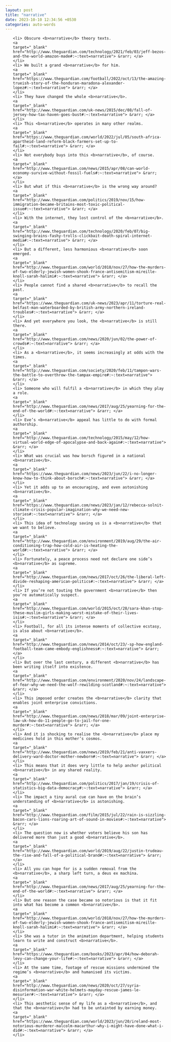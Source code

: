 ```yaml
---
layout: post
title: "narrative"
date: 2023-10-10 12:34:56 +0530
categories: auto-words
---
```

<ol>

    <li> Obscure <b>narrative</b> theory texts.
    <a 
    target="_blank" 
    href="http://www.theguardian.com/technology/2021/feb/03/jeff-bezos-and-the-world-amazon-made#:~:text=narrative"> &rarr; </a>
    </li>
    <li> We built a grand <b>narrative</b> for him.
    <a 
    target="_blank" 
    href="https://www.theguardian.com/football/2022/oct/13/the-amazing-trueish-story-of-the-honduran-maradona-alexander-lopez#:~:text=narrative"> &rarr; </a>
    </li>
    <li> They have changed the whole <b>narrative</b>.
    <a 
    target="_blank" 
    href="http://www.theguardian.com/uk-news/2015/dec/08/fall-of-jersey-how-tax-haven-goes-bust#:~:text=narrative"> &rarr; </a>
    </li>
    <li> This <b>narrative</b> operates in many other realms.
    <a 
    target="_blank" 
    href="https://www.theguardian.com/world/2022/jul/05/south-africa-apartheid-land-reform-black-farmers-set-up-to-fail#:~:text=narrative"> &rarr; </a>
    </li>
    <li> Not everybody buys into this <b>narrative</b>, of course.
    <a 
    target="_blank" 
    href="http://www.theguardian.com/news/2015/apr/08/can-world-economy-survive-without-fossil-fuels#:~:text=narrative"> &rarr; </a>
    </li>
    <li> But what if this <b>narrative</b> is the wrong way around?
    <a 
    target="_blank" 
    href="http://www.theguardian.com/politics/2019/nov/15/how-immigration-became-britains-most-toxic-political-issue#:~:text=narrative"> &rarr; </a>
    </li>
    <li> With the internet, they lost control of the <b>narrative</b>.
    <a 
    target="_blank" 
    href="http://www.theguardian.com/technology/2020/feb/07/big-swinging-brains-fashy-trolls-clickbait-death-spiral-internet-media#:~:text=narrative"> &rarr; </a>
    </li>
    <li> But a different, less harmonious <b>narrative</b> soon emerged.
    <a 
    target="_blank" 
    href="http://www.theguardian.com/world/2018/nov/27/how-the-murders-of-two-elderly-jewish-women-shook-france-antisemitism-mireille-knoll-sarah-halimi#:~:text=narrative"> &rarr; </a>
    </li>
    <li> People cannot find a shared <b>narrative</b> to recall the past.
    <a 
    target="_blank" 
    href="https://www.theguardian.com/uk-news/2023/apr/11/torture-real-belfast-man-waterboarded-by-british-army-northern-ireland-troubles#:~:text=narrative"> &rarr; </a>
    </li>
    <li> And yet everywhere you look, the <b>narrative</b> is still there.
    <a 
    target="_blank" 
    href="http://www.theguardian.com/news/2020/jun/02/the-power-of-crowds#:~:text=narrative"> &rarr; </a>
    </li>
    <li> As a <b>narrative</b>, it seems increasingly at odds with the times.
    <a 
    target="_blank" 
    href="http://www.theguardian.com/society/2020/feb/11/tampon-wars-the-battle-to-overthrow-the-tampax-empire#:~:text=narrative"> &rarr; </a>
    </li>
    <li> Someone who will fulfil a <b>narrative</b> in which they play a role.
    <a 
    target="_blank" 
    href="http://www.theguardian.com/news/2017/aug/25/yearning-for-the-end-of-the-world#:~:text=narrative"> &rarr; </a>
    </li>
    <li> Eve’s <b>narrative</b> appeal has little to do with formal authorship.
    <a 
    target="_blank" 
    href="http://www.theguardian.com/technology/2015/may/12/how-virtual-world-edge-of-apocalypse-and-back-again#:~:text=narrative"> &rarr; </a>
    </li>
    <li> What was crucial was how borsch figured in a national <b>narrative</b>.
    <a 
    target="_blank" 
    href="https://www.theguardian.com/news/2023/jun/22/i-no-longer-know-how-to-think-about-borsch#:~:text=narrative"> &rarr; </a>
    </li>
    <li> Yet it adds up to an encouraging, and even astonishing <b>narrative</b>.
    <a 
    target="_blank" 
    href="https://www.theguardian.com/news/2023/jan/12/rebecca-solnit-climate-crisis-popular-imagination-why-we-need-new-stories#:~:text=narrative"> &rarr; </a>
    </li>
    <li> This idea of technology saving us is a <b>narrative</b> that we want to believe.
    <a 
    target="_blank" 
    href="http://www.theguardian.com/environment/2019/aug/29/the-air-conditioning-trap-how-cold-air-is-heating-the-world#:~:text=narrative"> &rarr; </a>
    </li>
    <li> Fortunately, a peace process need not declare one side’s <b>narrative</b> as supreme.
    <a 
    target="_blank" 
    href="http://www.theguardian.com/news/2017/oct/26/the-liberal-left-divide-reshaping-american-politics#:~:text=narrative"> &rarr; </a>
    </li>
    <li> If you’re not touting the government <b>narrative</b> then you’re automatically suspect.
    <a 
    target="_blank" 
    href="http://www.theguardian.com/world/2015/oct/28/sara-khan-stop-these-muslim-girls-making-worst-mistake-of-their-lives-isis#:~:text=narrative"> &rarr; </a>
    </li>
    <li> Football, for all its intense moments of collective ecstasy, is also about <b>narrative</b>.
    <a 
    target="_blank" 
    href="http://www.theguardian.com/news/2014/oct/23/-sp-how-england-football-team-came-embody-englishness#:~:text=narrative"> &rarr; </a>
    </li>
    <li> But over the last century, a different <b>narrative</b> has been writing itself into existence.
    <a 
    target="_blank" 
    href="http://www.theguardian.com/environment/2020/nov/24/landscape-of-fear-why-we-need-the-wolf-rewilding-scotland#:~:text=narrative"> &rarr; </a>
    </li>
    <li> This imposed order creates the <b>narrative</b> clarity that enables joint enterprise convictions.
    <a 
    target="_blank" 
    href="http://www.theguardian.com/news/2018/mar/09/joint-enterprise-law-uk-how-do-11-people-go-to-jail-for-one-murder#:~:text=narrative"> &rarr; </a>
    </li>
    <li> And it is shocking to realise the <b>narrative</b> place my medicines hold in this mother’s cosmos.
    <a 
    target="_blank" 
    href="http://www.theguardian.com/news/2019/feb/21/anti-vaxxers-delivery-ward-doctor-mother-newborn#:~:text=narrative"> &rarr; </a>
    </li>
    <li> This means that it does very little to help anchor political <b>narrative</b> in any shared reality.
    <a 
    target="_blank" 
    href="http://www.theguardian.com/politics/2017/jan/19/crisis-of-statistics-big-data-democracy#:~:text=narrative"> &rarr; </a>
    </li>
    <li> The impact a tiny aural cue can have on the brain’s understanding of <b>narrative</b> is astonishing.
    <a 
    target="_blank" 
    href="http://www.theguardian.com/film/2015/jul/22/rain-is-sizzling-bacon-cars-lions-roaring-art-of-sound-in-movies#:~:text=narrative"> &rarr; </a>
    </li>
    <li> The question now is whether voters believe his son has delivered more than just a good <b>narrative</b>.
    <a 
    target="_blank" 
    href="http://www.theguardian.com/world/2019/aug/22/justin-trudeau-the-rise-and-fall-of-a-political-brand#:~:text=narrative"> &rarr; </a>
    </li>
    <li> All you can hope for is a sudden removal from the <b>narrative</b>, a sharp left turn, a deus ex machina.
    <a 
    target="_blank" 
    href="http://www.theguardian.com/news/2017/aug/25/yearning-for-the-end-of-the-world#:~:text=narrative"> &rarr; </a>
    </li>
    <li> But one reason the case became so notorious is that it fit into what has become a common <b>narrative</b>.
    <a 
    target="_blank" 
    href="http://www.theguardian.com/world/2018/nov/27/how-the-murders-of-two-elderly-jewish-women-shook-france-antisemitism-mireille-knoll-sarah-halimi#:~:text=narrative"> &rarr; </a>
    </li>
    <li> She was a tutor in the animation department, helping students learn to write and construct <b>narrative</b>.
    <a 
    target="_blank" 
    href="https://www.theguardian.com/books/2023/apr/04/how-deborah-levy-can-change-your-life#:~:text=narrative"> &rarr; </a>
    </li>
    <li> At the same time, footage of rescue missions undermined the regime’s <b>narrative</b> and humanised its victims.
    <a 
    target="_blank" 
    href="http://www.theguardian.com/news/2020/oct/27/syria-disinformation-war-white-helmets-mayday-rescue-james-le-mesurier#:~:text=narrative"> &rarr; </a>
    </li>
    <li> This aesthetic sense of my life as a <b>narrative</b>, and that the <b>narrative</b> had to be untainted by earning money.
    <a 
    target="_blank" 
    href="https://www.theguardian.com/world/2023/jun/20/ireland-most-notorious-murderer-malcolm-macarthur-why-i-might-have-done-what-i-did#:~:text=narrative"> &rarr; </a>
    </li>